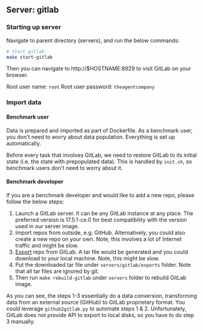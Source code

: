 ## Server: gitlab


### Starting up server

Navigate to parent directory (servers), and run the below commands:

```bash
# start gitlab
make start-gitlab
```

Then you can navigate to http://$HOSTNAME:8929 to visit GitLab on your browser.

Root user name: `root`
Root user password: `theagentcompany`

### Import data

#### Benchmark user

Data is prepared and imported as part of Dockerfile. As a benchmark user, you
don't need to worry about data population. Everything is set up automatically.

Before every task that involves GitLab, we need to restore GitLab to its initial
state (i.e. the state with prepopulated data). This is handled by `init.sh`, so
benchmark users don't need to worry about it.

#### Benchmark developer

If you are a benchmark developer and would like to add a new repo, please follow
the below steps:

1. Launch a GitLab server. It can be any GitLab instance at any place. The preferred
version is 17.5.1-ce.0 for best compatibility with the version used in our server image.
2. Import repos from outside, e.g. GitHub. Alternatively,
you could also create a new repo on your own. Note, this involves a lot of Internet
traffic and might be slow.
3. [Export](https://docs.gitlab.com/ee/user/project/settings/import_export.html#export-a-project-and-its-data) repo from GitLab. A tar file would be generated and you could download to your local machine. Note, this might
be slow.
4. Put the downloaded tar file under `servers/gitlab/exports` folder. Note that all tar files are
ignored by git.
5. Then run `make rebuild-gitlab` under `servers` folder to rebuild GitLab image.

As you can see, the steps 1-3 essentially do a data conversion, transforming data
from an external source (GitHub) to GitLab proprietary format. You could leverage
`github2gitlab.py` to automate steps 1 & 2. Unfortunately, GitLab does not provide
API to export to local disks, so you have to do step 3 manually.
